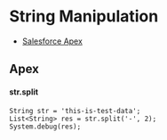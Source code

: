 # String Manipulation
* [Salesforce Apex](https://developer.salesforce.com/docs/atlas.en-us.apexref.meta/apexref/apex_methods_system_string.htm)

## Apex
#### str.split  
```
String str = 'this-is-test-data';
List<String> res = str.split('-', 2);
System.debug(res);
```
